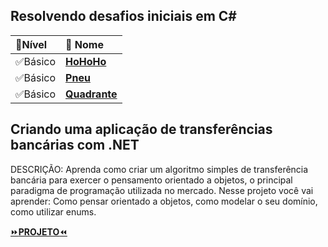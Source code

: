 ## Resolvendo desafios iniciais em C#

| 📌**Nível** | 📌 **Nome** | 
| :--- |  :--- | 
| ✅Básico | [**HoHoHo**](https://github.com/KalebeSantana/NewTalents-3.NET/blob/main/DesafiosDeCodigo/HoHoHo/Program.cs) |
| ✅Básico | [**Pneu**](https://github.com/KalebeSantana/NewTalents-3.NET/blob/main/DesafiosDeCodigo/Pneu/Program.cs) |
| ✅Básico | [**Quadrante**](https://github.com/KalebeSantana/NewTalents-3.NET/blob/main/DesafiosDeCodigo/Quadrante/Program.cs) |

## Criando uma aplicação de transferências bancárias com .NET
DESCRIÇÃO: Aprenda como criar um algoritmo simples de transferência bancária para exercer o pensamento orientado a objetos, o principal paradigma de programação utilizada no mercado. Nesse projeto você vai aprender: Como pensar orientado a objetos, como modelar o seu domínio, como utilizar enums.

[⏩**PROJETO**⏪](https://github.com/KalebeSantana/APP-TRANSFERENCIA-BANCARIA)
